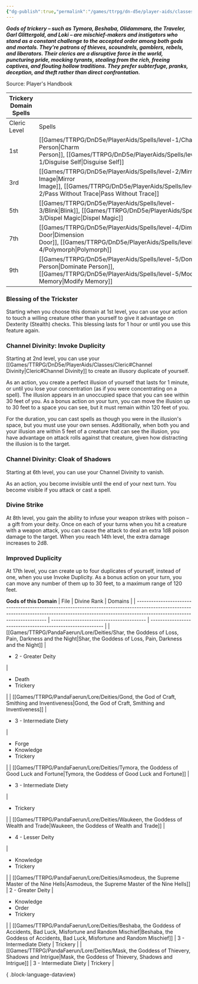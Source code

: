 ```yaml
---
{"dg-publish":true,"permalink":"/games/ttrpg/dn-d5e/player-aids/classes/class-specialisations/cleric-trickery-domain/","tags":["TTRPG/DND/5e"]}
---
```



**_Gods of trickery – such as Tymora, Beshaba, Olidammara, the Traveler, Garl Glittergold, and Loki – are mischief-makers and instigators who stand as a constant challenge to the accepted order among both gods and mortals. They're patrons of thieves, scoundrels, gamblers, rebels, and liberators. Their clerics are a disruptive force in the world, puncturing pride, mocking tyrants, stealing from the rich, freeing captives, and flouting hollow traditions. They prefer subterfuge, pranks, deception, and theft rather than direct confrontation._**

Source: Player's Handbook

|Trickery Domain Spells|   |
|---|---|
|Cleric Level|Spells|
|1st|[[Games/TTRPG/DnD5e/PlayerAids/Spells/level-1/Charm Person\|Charm Person]], [[Games/TTRPG/DnD5e/PlayerAids/Spells/level-1/Disguise Self\|Disguise Self]]|
|3rd|[[Games/TTRPG/DnD5e/PlayerAids/Spells/level-2/Mirror Image\|Mirror Image]], [[Games/TTRPG/DnD5e/PlayerAids/Spells/level-2/Pass Without Trace\|Pass Without Trace]]|
|5th|[[Games/TTRPG/DnD5e/PlayerAids/Spells/level-3/Blink\|Blink]], [[Games/TTRPG/DnD5e/PlayerAids/Spells/level-3/Dispel Magic\|Dispel Magic]]|
|7th|[[Games/TTRPG/DnD5e/PlayerAids/Spells/level-4/Dimension Door\|Dimension Door]], [[Games/TTRPG/DnD5e/PlayerAids/Spells/level-4/Polymorph\|Polymorph]]|
|9th|[[Games/TTRPG/DnD5e/PlayerAids/Spells/level-5/Dominate Person\|Dominate Person]], [[Games/TTRPG/DnD5e/PlayerAids/Spells/level-5/Modify Memory\|Modify Memory]]|

### Blessing of the Trickster

Starting when you choose this domain at 1st level, you can use your action to touch a willing creature other than yourself to give it advantage on Dexterity (Stealth) checks. This blessing lasts for 1 hour or until you use this feature again.

### Channel Divinity: Invoke Duplicity

Starting at 2nd level, you can use your [[Games/TTRPG/DnD5e/PlayerAids/Classes/Cleric#Channel Divinity\|Cleric#Channel Divinity]] to create an illusory duplicate of yourself.

As an action, you create a perfect illusion of yourself that lasts for 1 minute, or until you lose your concentration (as if you were concentrating on a spell). The illusion appears in an unoccupied space that you can see within 30 feet of you. As a bonus action on your turn, you can move the illusion up to 30 feet to a space you can see, but it must remain within 120 feet of you.

For the duration, you can cast spells as though you were in the illusion's space, but you must use your own senses. Additionally, when both you and your illusion are within 5 feet of a creature that can see the illusion, you have advantage on attack rolls against that creature, given how distracting the illusion is to the target.

### Channel Divinity: Cloak of Shadows

Starting at 6th level, you can use your Channel Divinity to vanish.

As an action, you become invisible until the end of your next turn. You become visible if you attack or cast a spell.

### Divine Strike

At 8th level, you gain the ability to infuse your weapon strikes with poison – a gift from your deity. Once on each of your turns when you hit a creature with a weapon attack, you can cause the attack to deal an extra 1d8 poison damage to the target. When you reach 14th level, the extra damage increases to 2d8.

### Improved Duplicity

At 17th level, you can create up to four duplicates of yourself, instead of one, when you use Invoke Duplicity. As a bonus action on your turn, you can move any number of them up to 30 feet, to a maximum range of 120 feet.

**Gods of this Domain**
| File                                                                                                                                                                                                 | Divine Rank                              | Domains                                                    |
| ---------------------------------------------------------------------------------------------------------------------------------------------------------------------------------------------------- | ---------------------------------------- | ---------------------------------------------------------- |
| [[Games/TTRPG/PandaFaerun/Lore/Deities/Shar, the Goddess of Loss, Pain, Darkness and the Night\|Shar, the Goddess of Loss, Pain, Darkness and the Night]]                                         | <ul><li>2 - Greater Deity</li></ul>      | <ul><li>Death</li><li>Trickery</li></ul>                   |
| [[Games/TTRPG/PandaFaerun/Lore/Deities/Gond, the God of Craft, Smithing and Inventiveness\|Gond, the God of Craft, Smithing and Inventiveness]]                                                   | <ul><li>3 - Intermediate Diety</li></ul> | <ul><li>Forge</li><li>Knowledge</li><li>Trickery</li></ul> |
| [[Games/TTRPG/PandaFaerun/Lore/Deities/Tymora, the Goddess of Good Luck and Fortune\|Tymora, the Goddess of Good Luck and Fortune]]                                                               | <ul><li>3 - Intermediate Diety</li></ul> | <ul><li>Trickery</li></ul>                                 |
| [[Games/TTRPG/PandaFaerun/Lore/Deities/Waukeen, the Goddess of Wealth and Trade\|Waukeen, the Goddess of Wealth and Trade]]                                                                       | <ul><li>4 - Lesser Deity</li></ul>       | <ul><li>Knowledge</li><li>Trickery</li></ul>               |
| [[Games/TTRPG/PandaFaerun/Lore/Deities/Asmodeus, the Supreme Master of the Nine Hells\|Asmodeus, the Supreme Master of the Nine Hells]]                                                           | 2 - Greater Deity                        | <ul><li>Knowledge</li><li>Order</li><li>Trickery</li></ul> |
| [[Games/TTRPG/PandaFaerun/Lore/Deities/Beshaba, the Goddess of Accidents, Bad Luck, Misfortune and Random Mischief\|Beshaba, the Goddess of Accidents, Bad Luck, Misfortune and Random Mischief]] | 3 - Intermediate Diety                   | Trickery                                                   |
| [[Games/TTRPG/PandaFaerun/Lore/Deities/Mask, the Goddess of Thievery, Shadows and Intrigue\|Mask, the Goddess of Thievery, Shadows and Intrigue]]                                                 | 3 - Intermediate Diety                   | Trickery                                                   |

{ .block-language-dataview}